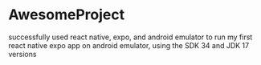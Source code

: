 # AwesomeProject
successfully used react native, expo, and android emulator to run my first react native expo app on android emulator, using the SDK 34  and JDK 17 versions

